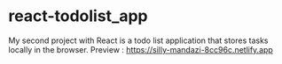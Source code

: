 # react-todolist_app
My second project with React is a todo list application that stores tasks locally in the browser.
Preview : https://silly-mandazi-8cc96c.netlify.app
